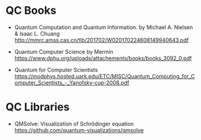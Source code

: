 # QC Books


- Quantum Computation and Quantum Information. by Michael A. Nielsen & Isaac L. Chuang
http://mmrc.amss.cas.cn/tlb/201702/W020170224608149940643.pdf

- Quantum Computer Science by Mermin
https://www.dphu.org/uploads/attachements/books/books_3092_0.pdf

- Quantum for Computer Scientists
https://modphys.hosted.uark.edu/ETC/MISC/Quantum_Computing_for_Computer_Scientists_-_Yanofsky-cup-2008.pdf


# QC Libraries

- QMSolve: Visualization of Schrödinger equation
https://github.com/quantum-visualizations/qmsolve
